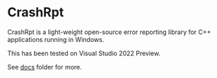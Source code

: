 # CrashRpt
CrashRpt is a light-weight open-source error reporting library for C++ applications running in Windows.

This has been tested on Visual Studio 2022 Preview.

See [docs](docs) folder for more.

